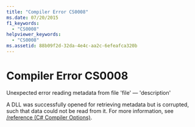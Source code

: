 ```yaml
---
title: "Compiler Error CS0008"
ms.date: 07/20/2015
f1_keywords: 
  - "CS0008"
helpviewer_keywords: 
  - "CS0008"
ms.assetid: 88b09f2d-32da-4e4c-aa2c-6efeafca320b
---
```

# Compiler Error CS0008
Unexpected error reading metadata from file 'file' — 'description'  
  
 A DLL was successfully opened for retrieving metadata but is corrupted, such that data could not be read from it. For more information, see [/reference (C# Compiler Options)](../../csharp/language-reference/compiler-options/reference-compiler-option.md).
